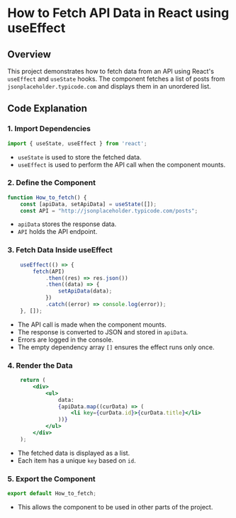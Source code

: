 # How to Fetch API Data in React using useEffect

## Overview
This project demonstrates how to fetch data from an API using React's `useEffect` and `useState` hooks. The component fetches a list of posts from `jsonplaceholder.typicode.com` and displays them in an unordered list.

## Code Explanation

### 1. Import Dependencies
```jsx
import { useState, useEffect } from 'react';
```
- `useState` is used to store the fetched data.
- `useEffect` is used to perform the API call when the component mounts.

### 2. Define the Component
```jsx
function How_to_fetch() {
    const [apiData, setApiData] = useState([]);
    const API = "http://jsonplaceholder.typicode.com/posts";
```
- `apiData` stores the response data.
- `API` holds the API endpoint.

### 3. Fetch Data Inside useEffect
```jsx
    useEffect(() => {
        fetch(API)
            .then((res) => res.json())
            .then((data) => {
                setApiData(data);
            })
            .catch((error) => console.log(error));
    }, []);
```
- The API call is made when the component mounts.
- The response is converted to JSON and stored in `apiData`.
- Errors are logged in the console.
- The empty dependency array `[]` ensures the effect runs only once.

### 4. Render the Data
```jsx
    return (
        <div>
            <ul>
                data:
                {apiData.map((curData) => (
                    <li key={curData.id}>{curData.title}</li>
                ))}
            </ul>
        </div>
    );
```
- The fetched data is displayed as a list.
- Each item has a unique `key` based on `id`.

### 5. Export the Component
```jsx
export default How_to_fetch;
```
- This allows the component to be used in other parts of the project.
